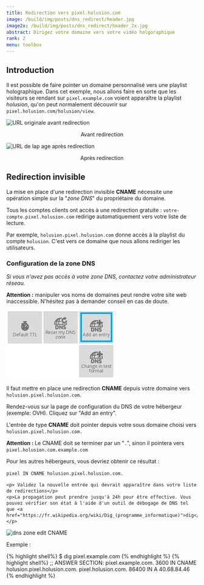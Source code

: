 ```yaml
---
title: Redirection vers pixel.holusion.com
image: /build/img/posts/dns_redirect/header.jpg
image2x: /build/img/posts/dns_redirect/header_2x.jpg
abstract: Dirigez votre domaine vers votre vidéo holgoraphique
rank: 2
menu: toolbox
---
```


## Introduction

Il est possible de faire pointer un domaine personnalisé vers une playlist holographique. Dans cet exemple, nous allons faire en sorte que les visiteurs se rendant sur `pixel.example.com` voient apparaître la playlist *holusion*, qu'on peut normalement découvrir sur `pixel.holusion.com/holusion/view`.

<div class="row">
  <div class="col-md-3 col-md-offset-3 col-sm-6">
    <img class="img-responsive" src="/static/img/posts/dns_redirect/redirect_holusion.png" alt="URL originale avant redirection">
    <p align="center">Avant redirection</p>
  </div>
  <div class="col-md-3 col-sm-6">
    <img class="img-responsive" src="/static/img/posts/dns_redirect/redirect_example.png" alt="URL de lap age après redirection">
    <p align="center">Après redirection</p>
  </div>
</div>

## Redirection invisible

La mise en place d'une redirection invisible **CNAME** nécessite une opération simple sur la "*zone DNS*" du propriétaire du domaine.


Tous les comptes clients ont accès à une redirection gratuite : `votre-compte.pixel.holusion.com` redirige automatiquement vers votre liste de lecture.

Par exemple, `holusion.pixel.holusion.com` donne accès à la playlist du compte `holusion`. C'est vers ce domaine que nous allons rediriger les utilisateurs.

### Configuration de la zone DNS

*Si vous n'avez pas accès à votre zone DNS, contactez votre administrateur réseau.*

**Attention :** manipuler vos noms de domaines peut rendre votre site web inaccessible. N'hésitez pas à demander conseil en cas de doute.


<div class="row">  
  <div class="col-md-6">
    <img class="img-responsive" alt="dns zone add entry" src="/static/img/posts/dns_redirect/dns_zone.png">
  </div>
  <div class="col-md-6">
    <p>Il faut mettre en place une redirection <b>CNAME</b> depuis votre domaine vers <code>holusion.pixel.holusion.com</code>.
    </p>
    <p>Rendez-vous sur la page de configuration du DNS de votre hébergeur (exemple: OVH). Cliquez sur "Add an entry".</p>
  </div>
</div>

<div class="row">  
  <div class="col-md-6">
    <p>L'entrée de type <b>CNAME</b> doit pointer depuis votre sous domaine choisi vers <code>holusion.pixel.holusion.com.</code></p>
    <p><b>Attention : </b>Le CNAME doit se terminer par un "<code>.</code>", sinon il pointera vers <code>pixel.holusion.com.example.com</code></p>
    <p> Pour les autres hébergeurs, vous devriez obtenir ce résultat :</p>
    <code>pixel IN CNAME holusion.pixel.holusion.com.</code>

    <p> Validez la nouvelle entrée qui devrait apparaître dans votre liste de redirections</p>
    <p>La propagation peut prendre jusqu'à 24h pour être effective. Vous pouvez vérifier son état à l'aide d'un outil de débogage de DNS tel que <a href="https://fr.wikipedia.org/wiki/Dig_(programme_informatique)">dig</a>.</p>
  </div>
  <div class="col-md-6">
    <img class="img-responsive" alt="dns zone edit CNAME" src="/static/img/posts/dns_redirect/dns_create.png">
  </div>
</div>

<p>Exemple :</p>
{% highlight shell%}
$ dig pixel.example.com
{% endhighlight %}
{% highlight shell%}
;; ANSWER SECTION:
pixel.example.com. 3600 IN	CNAME	holusion.pixel.holusion.com.
pixel.holusion.com.	86400	IN	A	40.68.84.46
{% endhighlight %}
